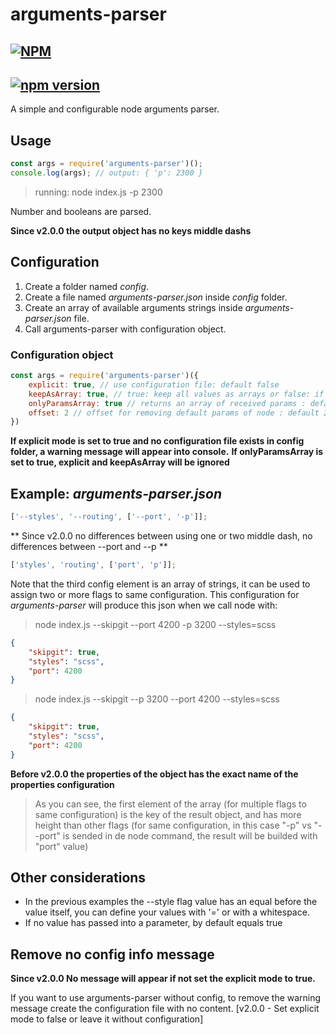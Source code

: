 # arguments-parser

## [![NPM](https://nodei.co/npm/arguments-parser.png?downloads=true&downloadRank=true&stars=true)](https://nodei.co/npm/arguments-parser/)

## [![npm version](https://badge.fury.io/js/arguments-parser.svg)](https://badge.fury.io/js/arguments-parser)

A simple and configurable node arguments parser.

## Usage

```js
const args = require('arguments-parser')();
console.log(args); // output: { 'p': 2300 }
```

> running: node index.js -p 2300

Number and booleans are parsed.

**Since v2.0.0 the output object has no keys middle dashs**

## Configuration

1. Create a folder named _config_.
2. Create a file named _arguments-parser.json_ inside _config_ folder.
3. Create an array of available arguments strings inside _arguments-parser.json_ file.
4. Call arguments-parser with configuration object.

### Configuration object

```js
const args = require('arguments-parser')({
    explicit: true, // use configuration file: default false
    keepAsArray: true, // true: keep all values as arrays or false: if only one value to the item, the item config will be this single value (not an array) : default false
    onlyParamsArray: true // returns an array of received params : default false
    offset: 2 // offset for removing default params of node : default 2
})
```

**If explicit mode is set to true and no configuration file exists in config folder, a warning message will appear into console.**
**If onlyParamsArray is set to true, explicit and keepAsArray will be ignored**

## Example: _arguments-parser.json_

```js
['--styles', '--routing', ['--port', '-p']];
```

** Since v2.0.0 no differences between using one or two middle dash, no differences between --port and --p **

```js
['styles', 'routing', ['port', 'p']];
```

Note that the third config element is an array of strings, it can be used to assign two or more flags to same configuration.
This configuration for _arguments-parser_ will produce this json when we call node with:

> node index.js --skipgit --port 4200 -p 3200 --styles=scss

```json
{
    "skipgit": true,
    "styles": "scss",
    "port": 4200
}
```

> node index.js --skipgit --p 3200 --port 4200 --styles=scss

```json
{
    "skipgit": true,
    "styles": "scss",
    "port": 4200
}
```

**Before v2.0.0 the properties of the object has the exact name of the properties configuration**

> As you can see, the first element of the array (for multiple flags to same configuration) is the key of the result object, and has more height than other flags (for same configuration, in this case "-p" vs "--port" is sended in de node command, the result will be builded with "port" value)

## Other considerations

-   In the previous examples the --style flag value has an equal before the value itself, you can define your values with '=' or with a whitespace.
-   If no value has passed into a parameter, by default equals true

## Remove no config info message

**Since v2.0.0 No message will appear if not set the explicit mode to true.**

If you want to use arguments-parser without config, to remove the warning message create the configuration file with no content. [v2.0.0 - Set explicit mode to false or leave it without configuration]
